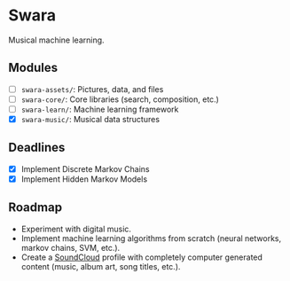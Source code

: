 # Swara
Musical machine learning.

## Modules
- [ ] ```swara-assets/```: Pictures, data, and files
- [ ] ```swara-core/```: Core libraries (search, composition, etc.)
- [ ] ```swara-learn/```: Machine learning framework
- [x] ```swara-music/```: Musical data structures

## Deadlines
- [x] Implement Discrete Markov Chains
- [x] Implement Hidden Markov Models

## Roadmap
- Experiment with digital music.
- Implement machine learning algorithms from scratch (neural networks, markov chains, SVM, etc.).
- Create a [SoundCloud](https://soundcloud.com/swara-labs) profile with completely computer generated content (music, album art, song titles, etc.).
